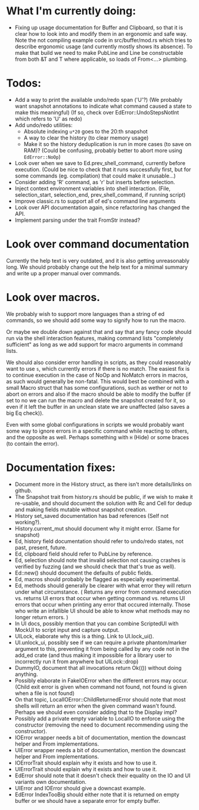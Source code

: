# What I'm currently doing:
- Fixing up usage documentation for Buffer and Clipboard, so that it is clear
  how to look into and modify them in an ergonomic and safe way. Note the
  not compiling example code in src/buffer/mod.rs which tries to describe
  ergonomic usage (and currently mostly shows its absence). To make that build
  we need to make PubLine and Line be constructable from both &T and T where
  applicable, so loads of From<...> plumbing.


# Todos:
- Add a way to print the available undo/redo span ('U'?)
  (We probably want snapshot annotations to indicate what command caused a state
  to make this meaningful)
  (If so, check over EdError::UndoStepsNotInt which refers to 'U' as redo)
- Add undo/redo utilities:
  - Absolute indexing `u*20` goes to the 20:th snapshot
  - A way to clear the history (to clear memory usage)
  - Make it so the history deduplication is run in more cases (to save on RAM)?
    (Could be confusing, probably better to abort more using `EdError::NoOp`)
- Look over when we save to Ed.prev_shell_command, currently before execution.
  (Could be nice to check that it runs successfully first, but for some
  commands (eg. compilation) that could make it unusable...)
- Consider adding 'R' command, as 'r' but inserts before selection.
- Inject context environment variables into shell interaction.
  (File, selection_start, selection_end, prev_shell_command, if running script)
- Improve classic.rs to support all of ed's command line arguments
- Look over API documentation again, since refactoring has changed the API.
- Implement parsing under the trait FromStr instead?


# Look over command documentation
Currently the help text is very outdated, and it is also getting unreasonably
long. We should probably change out the help text for a minimal summary and
write up a proper manual over commands.


# Look over macros.
We probably wish to support more languages than a string of ed commands, so
we should add some way to signify how to run the macro.

Or maybe we double down against that and say that any fancy code should run
via the shell interaction features, making command lists "completely
sufficient" as long as we add support for macro arguments in command lists.

We should also consider error handling in scripts, as they could reasonably want
to use `s`, which currently errors if there is no match. The easiest fix is to
continue execution in the case of NoOp and NoMatch errors in macros, as such
would generally be non-fatal. This would best be combined with a small Macro
struct that has some configurations, such as wether or not to abort on errors
and also if the macro should be able to modify the buffer (if set to no we can
run the macro and delete the snapshot created for it, so even if it left the
buffer in an unclean state we are unaffected (also saves a big Eq check)).

Even with some global configurations in scripts we would probably want some way
to ignore errors in a specific command while reacting to others, and the
opposite as well. Perhaps something with `H` (Hide) or some braces (to contain
the error).



# Documentation fixes:
- Document more in the History struct, as there isn't more details/links on
  github.
- The Snapshot trait from history.rs should be public, if we wish to make it
  re-usable, and should document the solution with Rc and Cell for dedup and
  making fields mutable without snapshot creation.
- History set_saved documentation has bad references (Self not working?).
- History.current_mut should document why it might error. (Same for snapshot)
- Ed, history field documentation should refer to undo/redo states, not past,
  present, future.
- Ed, clipboard field should refer to PubLine by reference.
- Ed, selection should note that invalid selection not causing crashes is
  verified by fuzzing (and we should check that that's true as well).
- Ed::new() should document the defaults of public fields.
- Ed, macros should probably be flagged as especially experimental.
- Ed, methods should generally be clearer with what error they will return
  under what circumstance.
  (
  Returns any error from command execution vs. returns UI errors that occur
  when getting command vs. returns UI errors that occur when printing any
  error that occured internally.
  Those who write an infallible UI should be able to know what methods may
  no longer return errors.
  )
- In UI docs, possibly mention that you can combine ScriptedUI with MockUI
  to script input and capture output.
- UILock, elaborate why this is a thing. Link to UI.lock_ui().
- UI.unlock_ui, possibly see if we can require a private phantom/marker
  argument to this, preventing it from being called by any code not in the
  add_ed crate (and thus making it impossible for a library user to
  incorrectly run it from anywhere but UILock::drop)
- DummyIO, document that all invocations return Ok(()) without doing
  anything.
- Possibly elaborate in FakeIOError when the different errors may occur.
  (Child exit error is given when command not found, not found is given
  when a file is not found)
- On that topic, LocalIOError::ChildReturnedError should note that most
  shells will return an error when the given command wasn't found.
  Perhaps we should even consider adding that to the Display impl?
- Possibly add a private empty variable to LocalIO to enforce using the
  constructor (removing the need to document recommending using the
  constructor).
- IOError wrapper needs a bit of documentation, mention the downcast
  helper and From implementations.
- UIError wrapper needs a bit of documentation, mention the downcast
  helper and From implementations.
- IOErrorTrait should explain why it exists and how to use it.
- UIErrorTrait should explain why it exists and how to use it.
- EdError should note that it doesn't check their equality on the IO
  and UI variants own documentation.
- UIError and IOError should give a downcast example.
- EdError IndexTooBig should either note that it is returned on empty
  buffer or we should have a separate error for empty buffer.
